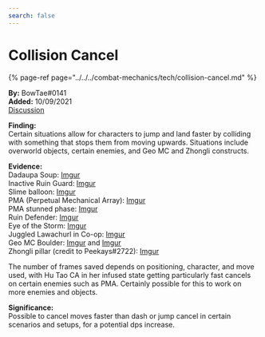 ```yaml
---
search: false
---
```


# Collision Cancel

{% page-ref page="../../../combat-mechanics/tech/collision-cancel.md" %}

**By:** BowTae#0141  
**Added:** 10/09/2021  
[Discussion](https://tickettool.xyz/direct?url=https://cdn.discordapp.com/attachments/891494658901938176/894254618190700575/transcript-collision-jump.html)

**Finding:**  
Certain situations allow for characters to jump and land faster by colliding with something that stops them from moving upwards. Situations include overworld objects, certain enemies, and Geo MC and Zhongli constructs.

**Evidence:**  
Dadaupa Soup: [Imgur](https://imgur.com/jZeHFcE)  
Inactive Ruin Guard: [Imgur](https://imgur.com/Mb0ZzIO)  
Slime balloon: [Imgur](https://imgur.com/EaKJn6H)  
PMA (Perpetual Mechanical Array): [Imgur](https://imgur.com/RAwpidP)  
PMA stunned phase: [Imgur](https://imgur.com/RSngwhQ)  
Ruin Defender: [Imgur](https://imgur.com/VNkKmYj)  
Eye of the Storm: [Imgur](https://imgur.com/yCEjnw9)  
Juggled Lawachurl in Co-op: [Imgur](https://imgur.com/YDpaFLt)  
Geo MC Boulder: [Imgur](https://imgur.com/C9cfTOJ) and [Imgur](https://imgur.com/Sc39P0i)  
Zhongli pillar (credit to Peekays#2722): [Imgur](https://imgur.com/1ijdoLm)

The number of frames saved depends on positioning, character, and move used, with Hu Tao CA in her infused state getting particularly fast cancels on certain enemies such as PMA.
Certainly possible for this to work on more enemies and objects. 

**Significance:**  
Possible to cancel moves faster than dash or jump cancel in certain scenarios and setups, for a potential dps increase.
